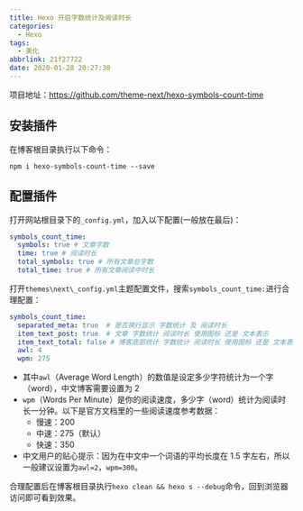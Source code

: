 ```yaml
---
title: Hexo 开启字数统计及阅读时长
categories:
  - Hexo
tags:
  - 美化
abbrlink: 21f27722
date: 2020-01-28 20:27:30
---
```


项目地址：https://github.com/theme-next/hexo-symbols-count-time

## 安装插件

在博客根目录执行以下命令：

```shell
npm i hexo-symbols-count-time --save
```

<!-- more -->	

## 	配置插件

打开网站根目录下的`_config.yml`，加入以下配置(一般放在最后)：

```yaml
symbols_count_time:
  symbols: true # 文章字数
  time: true # 阅读时长
  total_symbols: true # 所有文章总字数
  total_time: true # 所有文章阅读中时长
```

打开`themes\next\_config.yml`主题配置文件，搜索`symbols_count_time:`进行合理配置：

```yaml
symbols_count_time:
  separated_meta: true  # 是否换行显示 字数统计 及 阅读时长
  item_text_post: true  # 文章 字数统计 阅读时长 使用图标 还是 文本表示
  item_text_total: false # 博客底部统计 字数统计 阅读时长 使用图标 还是 文本表示
  awl: 4
  wpm: 275
```



- 其中`awl`（Average Word Length）的数值是设定多少字符统计为一个字（word），中文博客需要设置为 2
- `wpm`（Words Per Minute）是你的阅读速度，多少字（word）统计为阅读时长一分钟。以下是官方文档里的一些阅读速度参考数据：
  - 慢速：200
  - 中速：275（默认）
  - 快速：350
- 中文用户的贴心提示：因为在中文中一个词语的平均长度在 1.5 字左右，所以一般建议设置为`awl=2`，`wpm=300`。

合理配置后在博客根目录执行`hexo clean && hexo s --debug`命令，回到浏览器访问即可看到效果。